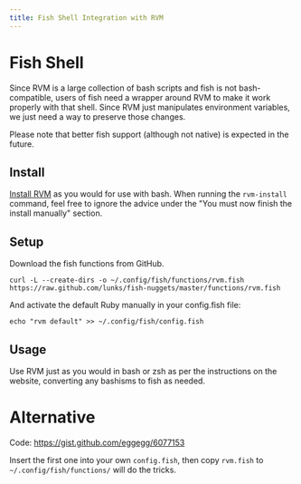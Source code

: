 ```yaml
---
title: Fish Shell Integration with RVM
---
```


Fish Shell
==========

Since RVM is a large collection of bash scripts and fish is not
bash-compatible, users of fish need a wrapper around RVM to make it work
properly with that shell. Since RVM just manipulates environment
variables, we just need a way to preserve those changes.

Please note that better fish support (although not native) is expected
in the future.

Install
-------

[Install RVM](/rvm/install/) as you would for use with bash. When
running the `rvm-install` command, feel free to ignore the advice under
the "You must now finish the install manually" section.

Setup
-----

Download the fish functions from GitHub.

    curl -L --create-dirs -o ~/.config/fish/functions/rvm.fish https://raw.github.com/lunks/fish-nuggets/master/functions/rvm.fish

And activate the default Ruby manually in your config.fish file:

    echo "rvm default" >> ~/.config/fish/config.fish

Usage
-----
Use RVM just as you would in bash or zsh as per the instructions on the
website, converting any bashisms to fish as needed.

Alternative
===========
Code: https://gist.github.com/eggegg/6077153

Insert the first one into your own `config.fish`, then copy `rvm.fish`
to `~/.config/fish/functions/` will do the tricks.
